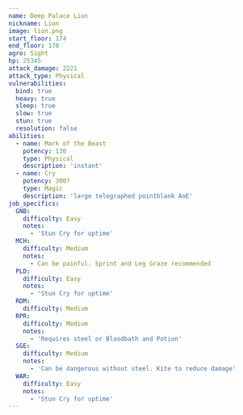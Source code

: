 ```yaml
---
name: Deep Palace Lion
nickname: Lion
image: lion.png
start_floor: 174
end_floor: 178
agro: Sight
hp: 25345
attack_damage: 2221
attack_type: Physical
vulnerabilities:
  bind: true
  heavy: true
  sleep: true
  slow: true
  stun: true
  resolution: false
abilities:
  - name: Mark of the Beast
    potency: 130
    type: Physical
    description: 'instant'
  - name: Cry
    potency: 300?
    type: Magic
    description: 'large telegraphed pointblank AoE'
job_specifics:
  GNB:
    difficulty: Easy
    notes:
      - 'Stun Cry for uptime'
  MCH:
    difficulty: Medium
    notes:
      - Can be painful. Sprint and Leg Graze recommended
  PLD:
    difficulty: Easy
    notes:
      - 'Stun Cry for uptime'
  RDM:
    difficulty: Medium
  RPR:
    difficulty: Medium
    notes:
      - 'Requires steel or Bloodbath and Potion'
  SGE:
    difficulty: Medium
    notes:
      - 'Can be dangerous without steel. Kite to reduce damage'
  WAR:
    difficulty: Easy
    notes:
      - 'Stun Cry for uptime'
---
```

